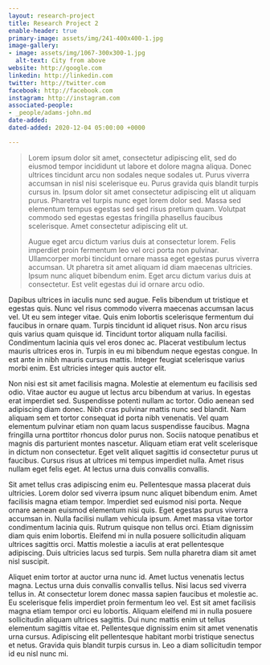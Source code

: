 ```yaml
---
layout: research-project
title: Research Project 2
enable-header: true
primary-image: assets/img/241-400x400-1.jpg
image-gallery:
- image: assets/img/1067-300x300-1.jpg
  alt-text: City from above
website: http://google.com
linkedin: http://linkedin.com
twitter: http://twitter.com
facebook: http://facebook.com
instagram: http://instagram.com
associated-people:
- _people/adams-john.md
date-added: 
dated-added: 2020-12-04 05:00:00 +0000

---
```

> Lorem ipsum dolor sit amet, consectetur adipiscing elit, sed do eiusmod tempor incididunt ut labore et dolore magna aliqua. Donec ultrices tincidunt arcu non sodales neque sodales ut. Purus viverra accumsan in nisl nisi scelerisque eu. Purus gravida quis blandit turpis cursus in. Ipsum dolor sit amet consectetur adipiscing elit ut aliquam purus. Pharetra vel turpis nunc eget lorem dolor sed. Massa sed elementum tempus egestas sed sed risus pretium quam. Volutpat commodo sed egestas egestas fringilla phasellus faucibus scelerisque. Amet consectetur adipiscing elit ut.
>
> Augue eget arcu dictum varius duis at consectetur lorem. Felis imperdiet proin fermentum leo vel orci porta non pulvinar. Ullamcorper morbi tincidunt ornare massa eget egestas purus viverra accumsan. Ut pharetra sit amet aliquam id diam maecenas ultricies. Ipsum nunc aliquet bibendum enim. Eget arcu dictum varius duis at consectetur. Est velit egestas dui id ornare arcu odio.

Dapibus ultrices in iaculis nunc sed augue. Felis bibendum ut tristique et egestas quis. Nunc vel risus commodo viverra maecenas accumsan lacus vel. Ut eu sem integer vitae. Quis enim lobortis scelerisque fermentum dui faucibus in ornare quam. Turpis tincidunt id aliquet risus. Non arcu risus quis varius quam quisque id. Tincidunt tortor aliquam nulla facilisi. Condimentum lacinia quis vel eros donec ac. Placerat vestibulum lectus mauris ultrices eros in. Turpis in eu mi bibendum neque egestas congue. In est ante in nibh mauris cursus mattis. Integer feugiat scelerisque varius morbi enim. Est ultricies integer quis auctor elit.

Non nisi est sit amet facilisis magna. Molestie at elementum eu facilisis sed odio. Vitae auctor eu augue ut lectus arcu bibendum at varius. In egestas erat imperdiet sed. Suspendisse potenti nullam ac tortor. Odio aenean sed adipiscing diam donec. Nibh cras pulvinar mattis nunc sed blandit. Nam aliquam sem et tortor consequat id porta nibh venenatis. Vel quam elementum pulvinar etiam non quam lacus suspendisse faucibus. Magna fringilla urna porttitor rhoncus dolor purus non. Sociis natoque penatibus et magnis dis parturient montes nascetur. Aliquam etiam erat velit scelerisque in dictum non consectetur. Eget velit aliquet sagittis id consectetur purus ut faucibus. Cursus risus at ultrices mi tempus imperdiet nulla. Amet risus nullam eget felis eget. At lectus urna duis convallis convallis.

Sit amet tellus cras adipiscing enim eu. Pellentesque massa placerat duis ultricies. Lorem dolor sed viverra ipsum nunc aliquet bibendum enim. Amet facilisis magna etiam tempor. Imperdiet sed euismod nisi porta. Neque ornare aenean euismod elementum nisi quis. Eget egestas purus viverra accumsan in. Nulla facilisi nullam vehicula ipsum. Amet massa vitae tortor condimentum lacinia quis. Rutrum quisque non tellus orci. Etiam dignissim diam quis enim lobortis. Eleifend mi in nulla posuere sollicitudin aliquam ultrices sagittis orci. Mattis molestie a iaculis at erat pellentesque adipiscing. Duis ultricies lacus sed turpis. Sem nulla pharetra diam sit amet nisl suscipit.

Aliquet enim tortor at auctor urna nunc id. Amet luctus venenatis lectus magna. Lectus urna duis convallis convallis tellus. Nisi lacus sed viverra tellus in. At consectetur lorem donec massa sapien faucibus et molestie ac. Eu scelerisque felis imperdiet proin fermentum leo vel. Est sit amet facilisis magna etiam tempor orci eu lobortis. Aliquam eleifend mi in nulla posuere sollicitudin aliquam ultrices sagittis. Dui nunc mattis enim ut tellus elementum sagittis vitae et. Pellentesque dignissim enim sit amet venenatis urna cursus. Adipiscing elit pellentesque habitant morbi tristique senectus et netus. Gravida quis blandit turpis cursus in. Leo a diam sollicitudin tempor id eu nisl nunc mi.